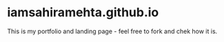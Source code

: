 # iamsahiramehta.github.io
This is my portfolio and landing page - feel free to fork and chek how it is.
